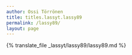 ```yaml
---
author: Ossi Törrönen
title: titles.lassyt.lassy89
permalink: /lassy89/
layout: page
---
```

{% translate_file _lassyt/lassy89/lassy89.md %}